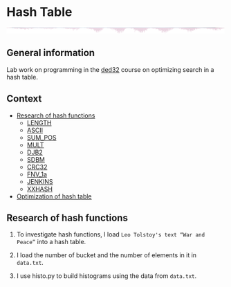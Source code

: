 # Hash Table

![image](img/ht.png)

## General information

Lab work on programming in the [ded32](https://github.com/ded32) course on optimizing search in a hash table.

## Context

 - [Research of hash functions](#research)
    - [LENGTH](#length)
    - [ASCII](#ascii)
    - [SUM_POS](#sumpos)
    - [MULT](#mult)
    - [DJB2](#djb)
    - [SDBM](#sdbm)
    - [CRC32](#crc)
    - [FNV_1a](#fnv)
    - [JENKINS](#jenkins)
    - [XXHASH](#xxhash)
 - [Optimization of hash table](#optimization)

 ## Research of hash functions

1. To investigate hash functions, I load `Leo Tolstoy's text “War and Peace”` into a hash table.

2. I load the number of bucket and the number of elements in it in `data.txt`.

3. I use histo.py to build histograms using the data from `data.txt`.
